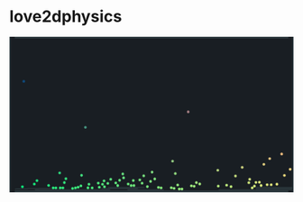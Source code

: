 # love2dphysics

![alt text](https://raw.githubusercontent.com/balcomes/love2dphysics/master/love2dphysics.png)
